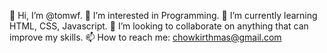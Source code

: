 
👋 Hi, I’m @tomwf.
👀 I’m interested in Programming.
🌱 I’m currently learning HTML, CSS, Javascript.
💞️ I’m looking to collaborate on anything that can improve my skills.
📫 How to reach me: chowkirthmas@gmail.com

<!---
tomwf/tomwf is a ✨ special ✨ repository because its `README.md` (this file) appears on your GitHub profile.
You can click the Preview link to take a look at your changes.
--->
